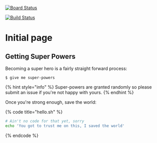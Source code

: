 [![Board Status](https://dev.azure.com/jarabroz/1c37fca5-d711-4c44-b967-83b47e2631b4/2d85ad6f-58b6-4132-9a00-c2a6ae77d146/_apis/work/boardbadge/ac2c8eaf-0309-4d0a-aaaa-9aa28e58fc92?columnOptions=1)](https://dev.azure.com/jarabroz/1c37fca5-d711-4c44-b967-83b47e2631b4/_boards/board/t/2d85ad6f-58b6-4132-9a00-c2a6ae77d146/Microsoft.FeatureCategory/)

[![Build Status](https://jarabroz.visualstudio.com/Koala/_apis/build/status/jarabroz.Koala?branchName=master)](https://jarabroz.visualstudio.com/Koala/_build/latest?definitionId=1&branchName=master)

# Initial page

## Getting Super Powers

Becoming a super hero is a fairly straight forward process:

```
$ give me super-powers
```

{% hint style="info" %}
 Super-powers are granted randomly so please submit an issue if you're not happy with yours.
{% endhint %}

Once you're strong enough, save the world:

{% code title="hello.sh" %}
```bash
# Ain't no code for that yet, sorry
echo 'You got to trust me on this, I saved the world'
```
{% endcode %}



